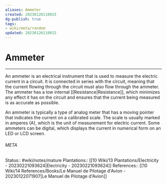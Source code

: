```yaml
---
aliases: Ammeter
created: 20230126110015
dg-publish: true
tags:
- wiki/meta/random
updated: 20230126110015
---
```

# Ammeter
---
An ammeter is an electrical instrument that is used to measure the electric current in a circuit. It is connected in series with the circuit, meaning that the current flowing through the circuit must also flow through the ammeter. The ammeter has a low internal [[Resistance\|Resistance]], which minimizes any effect it has on the circuit and ensures that the current being measured is as accurate as possible.

An ammeter is typically a type of analog meter that has a moving pointer that indicates the current on a calibrated scale. The scale is usually marked in amperes (A), which is the unit of measurement for electric current. Some ammeters can be digital, which displays the current in numerical form on an LED or LCD screen.



###### META
Status:: #wiki/notes/mature 
Plantations:: [[10 Wiki/13 Plantations/Electricity - 20230221093624\|Electricity - 20230221093624]]
References:: [[10 Wiki/14 References/Books/Le Manuel de Pilotage d'Avion - 20230122071907\|Le Manuel de Pilotage d'Avion]]
